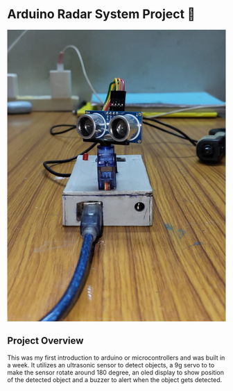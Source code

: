 # Arduino Radar System Project 🚨
![Image of the radar project TOP](images/RadarImageFront.jpg)
## Project Overview
This was my first introduction to arduino or microcontrollers and was built in a week. It utilizes an ultrasonic sensor to detect objects, a 9g servo to to make the sensor rotate around 180 degree, an oled display to show position of the detected object and a buzzer to alert when the object gets detected.

